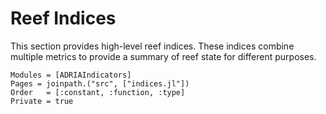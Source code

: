 # Reef Indices

This section provides high-level reef indices. These indices combine multiple metrics to
provide a summary of reef state for different purposes.

```@autodocs
Modules = [ADRIAIndicators]
Pages = joinpath.("src", ["indices.jl"])
Order   = [:constant, :function, :type]
Private = true
```
